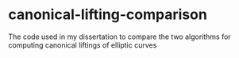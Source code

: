 # canonical-lifting-comparison
The code used in my dissertation to compare the two algorithms for computing canonical liftings of elliptic curves
